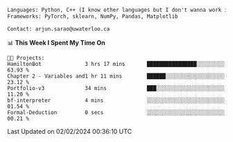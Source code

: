 ```txt
Languages: Python, C++ (I know other languages but I don't wanna work in em)
Frameworks: PyTorch, sklearn, NumPy, Pandas, Matplotlib

Contact: arjun.sarao@uwaterloo.ca
```

<!--START_SECTION:waka-->
📊 **This Week I Spent My Time On** 

```text
🐱‍💻 Projects: 
HamiltonBot              3 hrs 17 mins       ████████████████░░░░░░░░░   63.93 % 
Chapter 2 - Variables and1 hr 11 mins        ██████░░░░░░░░░░░░░░░░░░░   23.12 % 
Portfolio-v3             34 mins             ███░░░░░░░░░░░░░░░░░░░░░░   11.20 % 
bf-interpreter           4 mins              ░░░░░░░░░░░░░░░░░░░░░░░░░   01.54 % 
Formal-Deduction         0 secs              ░░░░░░░░░░░░░░░░░░░░░░░░░   00.21 % 
```


 Last Updated on 02/02/2024 00:36:10 UTC
<!--END_SECTION:waka-->
